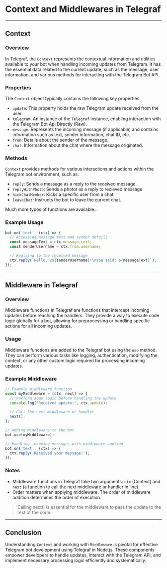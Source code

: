 # **Context and Middlewares in Telegraf**
---
## **Context**
### Overview
In Telegraf, the `Context` represents the contextual information and utilities available to your bot when handling incoming updates from Telegram. It has the essential data related to the current update, such as the message, user information, and various methods for interacting with the Telegram Bot API.

### Properties
The `Context` object typically contains the following key properties:

- `update`: This property holds the raw Telegram update received from the user.
- `telegram`: An instance of the `Telegraf` instance, enabling interaction with the Telegram Bot Api Directly (Raw).
- `message`: Represents the incoming message (if applicable) and contains information such as text, sender information, chat ID, etc.
- `from`: Details about the sender of the message.
- `chat`: Information about the chat where the message originated.

### Methods
`Context` provides methods for various interactions and actions within the Telegram bot environment, such as:

- `reply`: Sends a message as a reply to the received message.
- `replyWithPhoto`: Sends a photot as a reply to recieved message
- `kickChatMember`: Kicks a specific user from a chat.
- `leaveChat`: Instructs the bot to leave the current chat.

Much more types of functions are available...


### Example Usage
```javascript
bot.on('text', (ctx) => {
  // Accessing message text and sender details
  const messageText = ctx.message.text;
  const senderUsername = ctx.from.username;

  // Replying to the received message
  ctx.reply(`Hello, @${senderUsername}!\nYou said: ${messageText}`);
});
```

---

## Middleware in Telegraf

### Overview
Middleware functions in Telegraf are functions that intercept incoming updates before reaching the handlers. They provide a way to execute code logic globally for a bot, allowing for preprocessing or handling specific actions for all incoming updates.

### Usage
Middleware functions are added to the Telegraf bot using the `use` method. They can perform various tasks like logging, authentication, modifying the context, or any other custom logic required for processing incoming updates.

### Example Middleware
```javascript
// Example middleware function
const myMiddleware = (ctx, next) => {
  // Perform some logic before handling the update
  console.log('Received update:', ctx.update);

  // Call the next middleware or handler
  next();
};

// Adding middleware to the bot
bot.use(myMiddleware);

// Handling incoming messages with middleware applied
bot.on('text', (ctx) => {
  ctx.reply('Received your message!');
});
```

### Notes
- Middleware functions in Telegraf take two arguments: `ctx` (Context) and `next` (a function to call the next middleware or handler in line).
- Order matters when applying middleware. The order of middleware addition determines the order of execution.

> Calling next() is essential for the middleware to pass the update to the rest of the code.


---

## **Conclusion**

Understanding `Context` and working with `Middleware` is pivotal for effective Telegram bot development using Telegraf in Node.js. These components empower developers to handle updates, interact with the Telegram API, and implement necessary processing logic efficiently and systematically.
